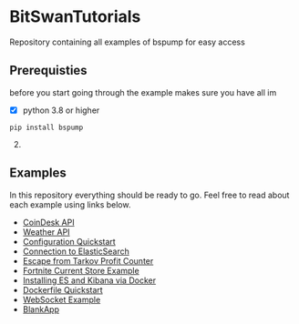 # BitSwanTutorials
Repository containing all examples of bspump for easy access

## Prerequisties

before you start going through the example makes sure you have all im

- [x] python 3.8 or higher
>
    pip install bspump
2.  

## Examples

In this repository everything should be ready to go. Feel free to read about each example using links below.

- [CoinDesk API](https://bitswanpump.readthedocs.io/en/latest/examples/coindeskAPI/index.html)
- [Weather API](https://bitswanpump.readthedocs.io/en/latest/examples/weatherAPI/weatherAPI.html)
- [Configuration Quickstart](https://bitswanpump.readthedocs.io/en/latest/examples/configquickstart/configquickstart.html)
- [Connection to ElasticSearch](https://bitswanpump.readthedocs.io/en/latest/examples/connectionES/connectionES.html)
- [Escape from Tarkov Profit Counter](https://bitswanpump.readthedocs.io/en/latest/examples/TarkovProfitCounter/TarkovProfitCounter.html)
- [Fortnite Current Store Example](https://bitswanpump.readthedocs.io/en/latest/examples/fortnitecurrentshop/fortnitecurrentshop.html)
- [Installing ES and Kibana via Docker](https://bitswanpump.readthedocs.io/en/latest/examples/InstallESKibanaviaDocker/InstallESKibanaviaDocker.html)
- [Dockerfile Quickstart](https://bitswanpump.readthedocs.io/en/latest/examples/docker/docker.html)
- [WebSocket Example](https://bitswanpump.readthedocs.io/en/latest/examples/websocket/websocket.html)
- [BlankApp](https://bitswanpump.readthedocs.io/en/latest/examples/blankapp/blankapp.html)
